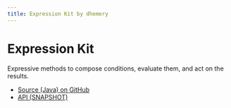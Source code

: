 ```yaml
---
title: Expression Kit by dhemery
---
```


# Expression Kit

Expressive methods to compose conditions,
evaluate them,
and act on the results.

-   [Source (Java) on GitHub](https://github.com/dhemery/expression-kit/)
-   [API (SNAPSHOT)](1.0-SNAPSHOT/api)
